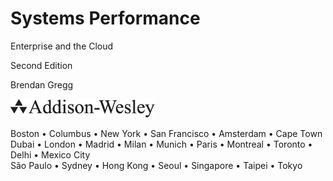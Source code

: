   

# Systems Performance

Enterprise and the Cloud

Second Edition

Brendan Gregg

![Image](/Systems%20Performance%20Enterprise%20and%20the%20Cloud%20(Brendan%20Gregg)%20(Z-Library)/images/pub.jpg)

Boston • Columbus • New York • San Francisco • Amsterdam • Cape Town  
Dubai • London • Madrid • Milan • Munich • Paris • Montreal • Toronto • Delhi • Mexico City  
São Paulo • Sydney • Hong Kong • Seoul • Singapore • Taipei • Tokyo